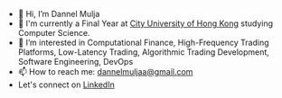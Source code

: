 - 👋 Hi, I’m Dannel Mulja
- 🏫 I'm currently a Final Year at [City University of Hong Kong](https://www.cs.cityu.edu.hk) studying Computer Science.
- 👀 I’m interested in Computational Finance, High-Frequency Trading Platforms, Low-Latency Trading, Algorithmic Trading Development, Software Engineering, DevOps
- 📫 How to reach me: dannelmuljaa@gmail.com
-  Let's connect on [LinkedIn](https://www.linkedin.com/in/dannel-mulja/)

<!---
dannelmlj/dannelmlj is a ✨ special ✨ repository because its `README.md` (this file) appears on your GitHub profile.
You can click the Preview link to take a look at your changes.
--->
